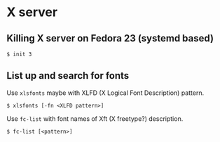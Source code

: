 # X server

## Killing X server on Fedora 23 (systemd based)

```
$ init 3
```


## List up and search for fonts

Use `xlsfonts` maybe with XLFD (X Logical Font Description) pattern.

```
$ xlsfonts [-fn <XLFD pattern>]
```

Use `fc-list` with font names of Xft (X freetype?) description.

```
$ fc-list [<pattern>]
```
